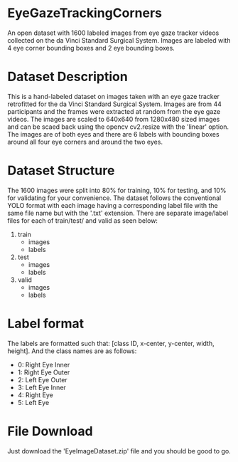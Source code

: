 # EyeGazeTrackingCorners
An open dataset with 1600 labeled images from eye gaze tracker videos collected on the da Vinci Standard Surgical System. Images are labeled with 4 eye corner bounding boxes and 2 eye bounding boxes.

# Dataset Description
This is a hand-labeled dataset on images taken with an eye gaze tracker retrofitted for the da Vinci Standard Surgical System. Images are from 44 participants and the frames were extracted at random from the eye gaze videos. The images are scaled to 640x640 from 1280x480 sized images and can be scaed back using the opencv cv2.resize with the 'linear' option. The images are of both eyes and there are 6 labels with bounding boxes around all four eye corners and around the two eyes.

# Dataset Structure
The 1600 images were split into 80% for training, 10% for testing, and 10% for validating for your convenience. The dataset follows the conventional YOLO format with each image having a corresponding label file with the same file name but with the '.txt' extension. There are separate image/label files for each of train/test/ and valid as seen below:
1. train
   * images
   * labels
2. test
   * images
   * labels
3. valid
   * images
   * labels

# Label format
The labels are formatted such that: [class ID, x-center, y-center, width, height]. And the class names are as follows:
- 0: Right Eye Inner
- 1: Right Eye Outer
- 2: Left Eye Outer
- 3: Left Eye Inner
- 4: Right Eye
- 5: Left Eye
# File Download
Just download the 'EyeImageDataset.zip' file and you should be good to go.

